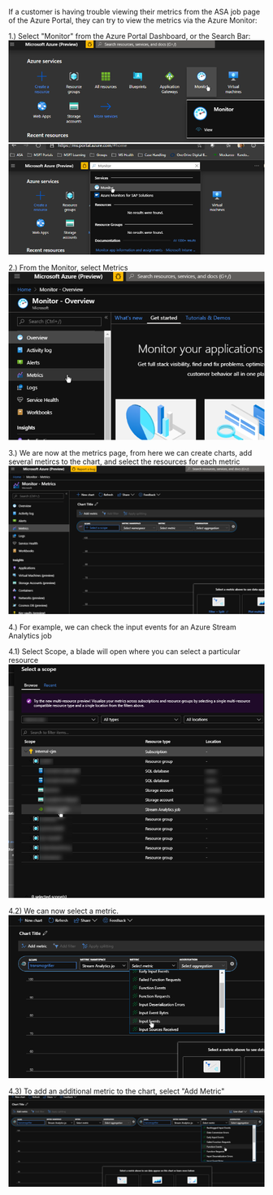 If a customer is having trouble viewing their metrics from the ASA job page of the Azure Portal, they can try to view the metrics via the Azure Monitor:

1.) Select "Monitor" from the Azure Portal Dashboard, or the Search Bar:
![monitor0.png](/.attachments/monitor0-c870b454-a975-43a6-8cc9-06f396ddb5eb.png)
![monitor1.png](/.attachments/monitor1-b045c2f0-7603-4cfb-95d5-b4cf0ec77f64.png)
 
2.) From the Monitor, select Metrics
![monitor2.png](/.attachments/monitor2-207e6a99-4d52-4c18-81c8-c0586b04da37.png)
 
3.) We are now at the metrics page, from here we can create charts, add several metircs to the chart, and select the resources for each metric
![monitor3.png](/.attachments/monitor3-f8cf2304-64fa-4e37-8ffa-9c9d3ed7b445.png)

4.) For example, we can check the input events for an Azure Stream Analytics job

4.1) Select Scope, a blade will open where you can select a particular resource
![monitor5.png](/.attachments/monitor5-ea84c44a-10e2-4798-b716-d559d9831bab.png)
 
4.2) We can now select a metric.
![monitor6.png](/.attachments/monitor6-8bbd2515-9879-4501-8d4e-fb9fefb5dda9.png)
 
4.3) To add an additional metric to the chart, select "Add Metric"
![monitor7.png](/.attachments/monitor7-4c29e9f6-8099-4c5b-860e-8b9fb6696a9a.png)
